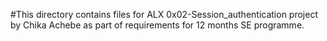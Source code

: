 #This directory contains files for ALX 0x02-Session_authentication project by Chika Achebe as part of requirements for 12 months SE programme.
